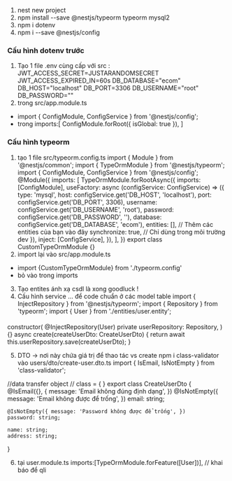 1. nest new project
2. npm install --save @nestjs/typeorm typeorm mysql2
3. npm i dotenv
4. npm i --save @nestjs/config 

### Cấu hình dotenv trước
1. Tạo 1 file .env cùng cấp với src :
JWT_ACCESS_SECRET=JUSTARANDOMSECRET
JWT_ACCESS_EXPIRED_IN=60s
DB_DATABASE="ecom"
DB_HOST="localhost"
DB_PORT=3306
DB_USERNAME="root"
DB_PASSWORD=""
2. trong src/app.module.ts
* import { ConfigModule, ConfigService } from '@nestjs/config';
* trong imports:[
  ConfigModule.forRoot({
      isGlobal: true
    }),
]

### Cấu hình typeorm 
1. tạo 1 file src/typeorm.config.ts
import { Module } from '@nestjs/common';
import { TypeOrmModule } from '@nestjs/typeorm';
import { ConfigModule, ConfigService } from '@nestjs/config';
@Module({
  imports: [
    TypeOrmModule.forRootAsync({
        imports: [ConfigModule],
        useFactory: async (configService: ConfigService) => ({
          type: 'mysql',
          host: configService.get<string>('DB_HOST', 'localhost'),
          port: configService.get<number>('DB_PORT', 3306),
          username: configService.get<string>('DB_USERNAME', 'root'),
          password: configService.get<string>('DB_PASSWORD', ''),
          database: configService.get<string>('DB_DATABASE', 'ecom'),
          entities: [], // Thêm các entities của bạn vào đây
          synchronize: true, // Chỉ dùng trong môi trường dev
        }),
        inject: [ConfigService],
      }),
  ],
})
export class CustomTypeOrmModule {}
2. import lại vào src/app.module.ts
* import {CustomTypeOrmModule} from './typeorm.config'
* bỏ vào trong imports
3. Tạo entites ánh xạ csdl là xong goodluck !
4. Cấu hình service ... để code chuẩn ở các model table
import { InjectRepository } from '@nestjs/typeorm';
import { Repository } from 'typeorm';
import { User } from './entities/user.entity';
#### 
constructor(
    @InjectRepository(User)
    private userRepository: Repository<User>,
  ) {}
async create(createUserDto: CreateUserDto) {
    return await this.userRepository.save(createUserDto);
  }

5. DTO -> nơi này chứa giá trị để thao tác vs create
npm i class-validator
vào users/dto/create-user.dto.ts
import { IsEmail, IsNotEmpty } from 'class-validator';

//data transfer object // class = { }
export class CreateUserDto {
    @IsEmail({}, { message: 'Email không đúng định dạng', })
    @IsNotEmpty({ message: 'Email không được để trống', })
    email: string;

    @IsNotEmpty({ message: 'Password không được để trống', })
    password: string;

    name: string;
    address: string;
}

6. tại user.module.ts
 imports:[TypeOrmModule.forFeature([User])], // khai báo để qli